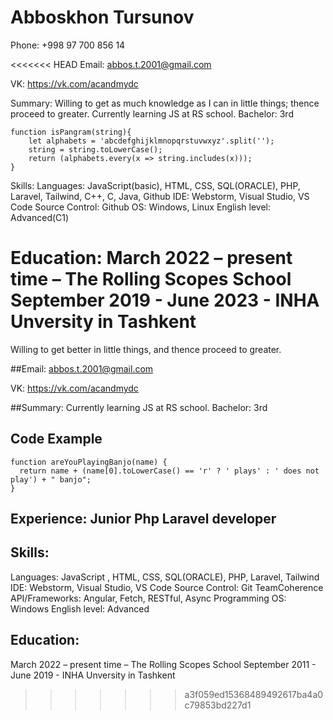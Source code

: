 # Abboskhon Tursunov

Phone: +998 97 700 856 14

<<<<<<< HEAD
Email: abbos.t.2001@gmail.com

VK: https://vk.com/acandmydc

Summary:
Willing to get as much knowledge as I can in little things; thence proceed to greater.
Currently learning JS at RS school. Bachelor: 3rd

```
function isPangram(string){
    let alphabets = 'abcdefghijklmnopqrstuvwxyz'.split('');
    string = string.toLowerCase();
    return (alphabets.every(x => string.includes(x)));
}
```

Skills:
Languages: JavaScript(basic), HTML, CSS, SQL(ORACLE), PHP, Laravel, Tailwind, C++, C, Java, Github
IDE: Webstorm, Visual Studio, VS Code 
Source Control: Github 
OS: Windows, Linux English level: Advanced(C1)

Education:
March 2022 – present time – The Rolling Scopes School
September 2019 - June 2023 - INHA Unversity in Tashkent
=======
Willing to get better in little things, and thence proceed to greater.

##Email: abbos.t.2001@gmail.com

VK: https://vk.com/acandmydc

##Summary:
Currently learning JS at RS school. Bachelor: 3rd

## Code Example
```
function areYouPlayingBanjo(name) {
  return name + (name[0].toLowerCase() == 'r' ? ' plays' : ' does not play') + " banjo";
}

```
## Experience: Junior Php Laravel developer

## Skills:
Languages: JavaScript , HTML, CSS, SQL(ORACLE), PHP, Laravel, Tailwind
IDE: Webstorm, Visual Studio, VS Code Source Control: Git TeamCoherence API/Frameworks: Angular, Fetch, RESTful, Async Programming OS: Windows English level: Advanced

## Education:
March 2022 – present time – The Rolling Scopes School
September 2011 - June 2019 - INHA Unversity in Tashkent
>>>>>>> a3f059ed15368489492617ba4a0c79853bd227d1
